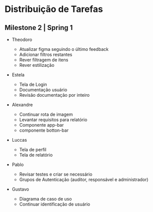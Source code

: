 # Distribuição de Tarefas
## Milestone 2 | Spring 1

- Theodoro
    - Atualizar figma seguindo o último feedback
    -  Adicionar filtros restantes
    -  Rever filtragem de itens
    -  Rever estilização

- Estela
    - Tela de Login
    - Documentação usuário
    - Revisão documentação por inteiro

- Alexandre
    - Continuar rota de imagem
    - Levantar requisitos para relatório
    - Componente app-bar
    - componente botton-bar


- Luccas
    - Tela de perfil 
    - Tela de relatório 

- Pablo
    - Revisar testes e criar se necessário
    - Grupos de Autenticação (auditor, responsável e administrador)

- Gustavo
    - Diagrama de caso de uso
    - Continuar identificação de usuário
